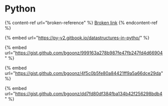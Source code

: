 # Python

{% content-ref url="broken-reference" %}
[Broken link](broken-reference)
{% endcontent-ref %}



{% embed url="https://py-v2.gitbook.io/datastructures-in-pytho/" %}



{% embed url="https://gist.github.com/bgoonz/999163a278b987fe47fb247fd4d66904" %}



{% embed url="https://gist.github.com/bgoonz/4f5c0b5fe80a84421ff9a5a66dce29da" %}



{% embed url="https://gist.github.com/bgoonz/dd7fd80df384fba134b42f256298bdb4" %}

